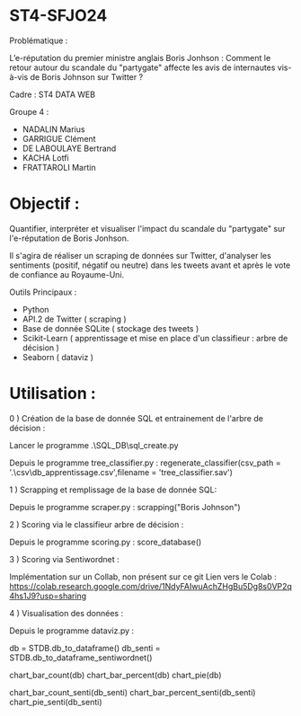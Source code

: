 # ST4-SFJO24
Problématique :

L’e-réputation du premier ministre anglais Boris Jonhson :
Comment le retour autour du scandale du "partygate" affecte les avis de internautes vis-à-vis de Boris Johnson sur Twitter ?

Cadre : ST4 DATA WEB

Groupe 4 :
- NADALIN Marius
- GARRIGUE Clément
- DE LABOULAYE Bertrand
- KACHA Lotfi
- FRATTAROLI Martin

# Objectif :

Quantifier, interpréter et visualiser l'impact du scandale du "partygate" sur l'e-réputation de Boris Jonhson.

Il s'agira de réaliser un scraping de données sur Twitter, d'analyser les sentiments (positif, négatif ou neutre) dans les tweets avant et après le vote de confiance au Royaume-Uni.

Outils Principaux :
- Python
- API.2 de Twitter ( scraping )
- Base de donnée SQLite ( stockage des tweets )
- Scikit-Learn ( apprentissage et mise en place d'un classifieur : arbre de décision )
- Seaborn ( dataviz )

# Utilisation :

0 ) Création de la base de donnée SQL et entrainement de l'arbre de décision :

Lancer le programme .\SQL_DB\sql_create.py

Depuis le programme tree_classifier.py :
regenerate_classifier(csv_path = '.\csv\db_apprentissage.csv',filename = 'tree_classifier.sav')

1 ) Scrapping et remplissage de la base de donnée SQL:

Depuis le programme scraper.py :
scrapping("Boris Johnson")

2 ) Scoring via le classifieur arbre de décision :

Depuis le programme scoring.py :
score_database()

3 ) Scoring via Sentiwordnet :

Implémentation sur un Collab, non présent sur ce git
Lien vers le Colab : https://colab.research.google.com/drive/1NdyFAIwuAchZHgBu5Dg8s0VP2q4hs1J9?usp=sharing

4 ) Visualisation des données :

Depuis le programme dataviz.py :

db = STDB.db_to_dataframe()
db_senti = STDB.db_to_dataframe_sentiwordnet()

chart_bar_count(db)
chart_bar_percent(db)
chart_pie(db)

chart_bar_count_senti(db_senti)
chart_bar_percent_senti(db_senti)
chart_pie_senti(db_senti)
